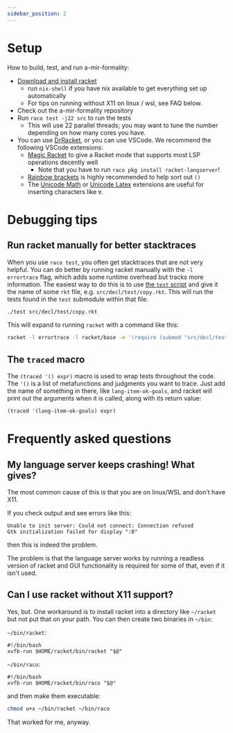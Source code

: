 ```yaml
---
sidebar_position: 2
---
```


# Setup

How to build, test, and run a-mir-formality:

* [Download and install racket](https://download.racket-lang.org/)
    * run `nix-shell` if you have nix available to get everything set up automatically
    * For tips on running without X11 on linux / wsl, see FAQ below.
* Check out the a-mir-formality repository
* Run `raco test -j22 src` to run the tests
    * This will use 22 parallel threads; you may want to tune the number depending on how many cores you have.
* You can use [DrRacket](https://docs.racket-lang.org/drracket/), or you can use VSCode. We recommend the following VSCode extensions:
    * [Magic Racket](https://marketplace.visualstudio.com/items?itemName=evzen-wybitul.magic-racket) to give a Racket mode that supports most LSP operations decently well
        * Note that you have to run `raco pkg install racket-langserver`!
    * [Rainbow brackets](https://marketplace.visualstudio.com/items?itemName=2gua.rainbow-brackets) is highly recommended to help sort out `()`
    * The [Unicode Math](https://marketplace.visualstudio.com/items?itemName=studykit.unicode-math) or [Unicode Latex](https://marketplace.visualstudio.com/items?itemName=oijaz.unicode-latex) extensions are useful for inserting characters like `∀`.

# Debugging tips

## Run racket manually for better stacktraces

When you use `raco test`, you often get stacktraces that are not very helpful. You can do better by running racket manually with the `-l errortrace` flag, which adds some runtime overhead but tracks more information. The easiest way to do this is to use [the `test` script](https://github.com/nikomatsakis/a-mir-formality/blob/main/test) and give it the name of some `rkt` file, e.g. `src/decl/test/copy.rkt`. This will run the tests found in the `test` submodule within that file.

```bash
./test src/decl/test/copy.rkt
```

This will expand to running `racket` with a command like this:

```bash
racket -l errortrace -l racket/base -e '(require (submod "src/decl/test/copy.rkt" test))' 
```


## The `traced` macro

The `(traced '() expr)` macro is used to wrap tests throughout the code. The `'()` is a list of metafunctions and judgments you want to trace. Just add the name of something in there, like `lang-item-ok-goals`, and racket will print out the arguments when it is called, along with its return value:

```scheme
(traced '(lang-item-ok-goals) expr)
```

# Frequently asked questions

## My language server keeps crashing! What gives?

The most common cause of this is that you are on linux/WSL and don't have X11.

If you check output and see errors like this:

```
Unable to init server: Could not connect: Connection refused
Gtk initialization failed for display ":0"
```

then this is indeed the problem.

The problem is that the language server works by running a readless version of racket and GUI functionality is required for some of that, even if it isn't used.

## Can I use racket without X11 support?

Yes, but. One workaround is to install racket into a directory like `~/racket` but not put that on your path. You can then create two binaries in `~/bin`:

`~/bin/racket`:

```
#!/bin/bash
xvfb-run $HOME/racket/bin/racket "$@"
```

`~/bin/raco`:

```
#!/bin/bash
xvfb-run $HOME/racket/bin/raco "$@"
```

and then make them executable:

```bash
chmod u+x ~/bin/racket ~/bin/raco
```

That worked for me, anyway.
